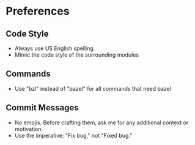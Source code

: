 # Preferences

## Code Style
- Always use US English spelling.
- Mimic the code style of the surrounding modules

## Commands
- Use "bzl" instead of "bazel" for all commands that need bazel

## Commit Messages
- No emojis. Before crafting them, ask me for any additional context or motivation.
- Use the imperative: "Fix bug," not "Fixed bug."

